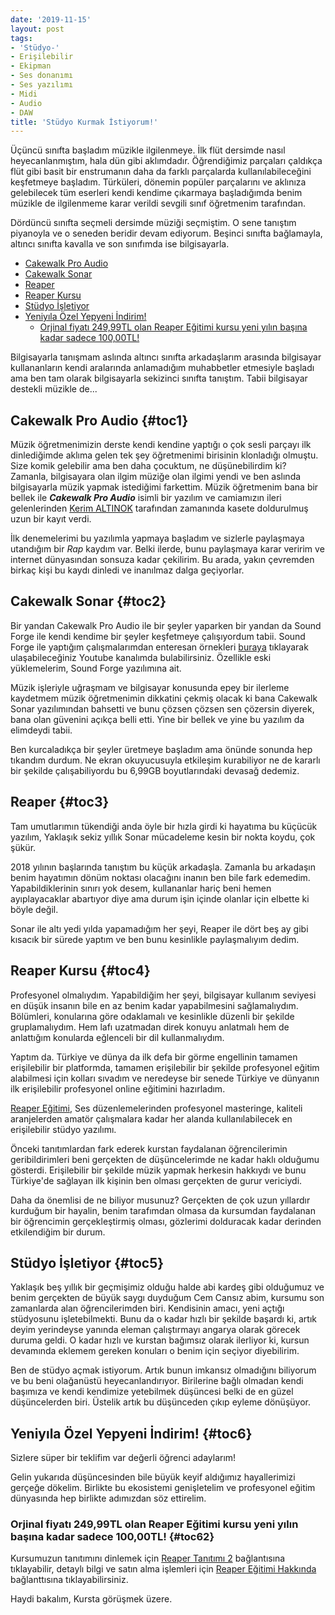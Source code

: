 ```yaml
---
date: '2019-11-15'
layout: post
tags:
- 'Stüdyo-'
- Erişilebilir
- Ekipman
- Ses donanımı
- Ses yazılımı
- Midi
- Audio
- DAW
title: 'Stüdyo Kurmak İstiyorum!'
---
```


Üçüncü sınıfta başladım müzikle ilgilenmeye. İlk flüt dersimde nasıl
heyecanlanmıştım, hala dün gibi aklımdadır. Öğrendiğimiz parçaları
çaldıkça flüt gibi basit bir enstrumanın daha da farklı parçalarda
kullanılabileceğini keşfetmeye başladım. Türküleri, dönemin popüler
parçalarını ve aklınıza gelebilecek tüm eserleri kendi kendime çıkarmaya
başladığımda benim müzikle de ilgilenmeme karar verildi sevgili sınıf
öğretmenim tarafından.

Dördüncü sınıfta seçmeli dersimde müziği seçmiştim. O sene tanıştım
piyanoyla ve o seneden beridir devam ediyorum. Beşinci sınıfta
bağlamayla, altıncı sınıfta kavalla ve son sınıfımda ise bilgisayarla.

-   [Cakewalk Pro Audio](#toc1)
-   [Cakewalk Sonar](#toc2)
-   [Reaper](#toc3)
-   [Reaper Kursu](#toc4)
-   [Stüdyo İşletiyor](#toc5)
-   [Yeniyıla Özel Yepyeni İndirim!](#toc6)
    -   [Orjinal fiyatı 249,99TL olan Reaper Eğitimi kursu yeni yılın
        başına kadar sadece 100,00TL!](#toc62)

Bilgisayarla tanışmam aslında altıncı sınıfta arkadaşlarım arasında
bilgisayar kullananların kendi aralarında anlamadığım muhabbetler
etmesiyle başladı ama ben tam olarak bilgisayarla sekizinci sınıfta
tanıştım. Tabii bilgisayar destekli müzikle de...

Cakewalk Pro Audio {#toc1}
------------------

Müzik öğretmenimizin derste kendi kendine yaptığı o çok sesli parçayı
ilk dinlediğimde aklıma gelen tek şey öğretmenimi birisinin klonladığı
olmuştu. Size komik gelebilir ama ben daha çocuktum, ne düşünebilirdim
ki? Zamanla, bilgisayara olan ilgim müziğe olan ilgimi yendi ve ben
aslında bilgisayarla müzik yapmak istediğimi farkettim. Müzik öğretmenim
bana bir bellek ile ***Cakewalk Pro Audio*** isimli bir yazılım ve
camiamızın ileri gelenlerinden [Kerim ALTINOK](http://selimkerim.com/)
tarafından zamanında kasete doldurulmuş uzun bir kayıt verdi.

İlk denemelerimi bu yazılımla yapmaya başladım ve sizlerle paylaşmaya
utandığım bir *Rap* kaydım var. Belki ilerde, bunu paylaşmaya karar
veririm ve internet dünyasından sonsuza kadar çekilirim. Bu arada, yakın
çevremden birkaç kişi bu kaydı dinledi ve inanılmaz dalga geçiyorlar.

Cakewalk Sonar {#toc2}
--------------

Bir yandan Cakewalk Pro Audio ile bir şeyler yaparken bir yandan da
Sound Forge ile kendi kendime bir şeyler keşfetmeye çalışıyordum tabii.
Sound Forge ile yaptığım çalışmalarımdan enteresan örnekleri
[buraya](https://youtube.com/borafirlangec) tıklayarak ulaşabileceğiniz
Youtube kanalımda bulabilirsiniz. Özellikle eski yüklemelerim, Sound
Forge yazılımına ait.

Müzik işleriyle uğraşmam ve bilgisayar konusunda epey bir ilerleme
kaydetmem müzik öğretmenimin dikkatini çekmiş olacak ki bana Cakewalk
Sonar yazılımından bahsetti ve bunu çözsen çözsen sen çözersin diyerek,
bana olan güvenini açıkça belli etti. Yine bir bellek ve yine bu yazılım
da elimdeydi tabii.

Ben kurcaladıkça bir şeyler üretmeye başladım ama önünde sonunda hep
tıkandım durdum. Ne ekran okuyucusuyla etkileşim kurabiliyor ne de
kararlı bir şekilde çalışabiliyordu bu 6,99GB boyutlarındaki devasağ
dedemiz.

Reaper {#toc3}
------

Tam umutlarımın tükendiği anda öyle bir hızla girdi ki hayatıma bu
küçücük yazılım, Yaklaşık sekiz yıllık Sonar mücadeleme kesin bir nokta
koydu, çok şükür.

2018 yılının başlarında tanıştım bu küçük arkadaşla. Zamanla bu
arkadaşın benim hayatımın dönüm noktası olacağını inanın ben bile fark
edemedim. Yapabildiklerinin sınırı yok desem, kullananlar hariç beni
hemen ayıplayacaklar abartıyor diye ama durum işin içinde olanlar için
elbette ki böyle değil.

Sonar ile altı yedi yılda yapamadığım her şeyi, Reaper ile dört beş ay
gibi kısacık bir sürede yaptım ve ben bunu kesinlikle paylaşmalıyım
dedim.

Reaper Kursu {#toc4}
------------

Profesyonel olmalıydım. Yapabildiğim her şeyi, bilgisayar kullanım
seviyesi en düşük insanın bile en az benim kadar yapabilmesini
sağlamalıydım. Bölümleri, konularına göre odaklamalı ve kesinlikle
düzenli bir şekilde gruplamalıydım. Hem lafı uzatmadan direk konuyu
anlatmalı hem de anlattığım konularda eğlenceli bir dil kullanmalıydım.

Yaptım da. Türkiye ve dünya da ilk defa bir görme engellinin tamamen
erişilebilir bir platformda, tamamen erişilebilir bir şekilde
profesyonel eğitim alabilmesi için kolları sıvadım ve neredeyse bir
senede Türkiye ve dünyanın ilk erişilebilir profesyonel online eğitimini
hazırladım.

[Reaper Eğitimi](https://udemy.com/reaper-egitimi), Ses
düzenlemelerinden profesyonel masteringe, kaliteli aranjelerden amatör
çalışmalara kadar her alanda kullanılabilecek en erişilebilir stüdyo
yazılımı.

Önceki tanıtımlardan fark ederek kurstan faydalanan öğrencilerimin
geribildirimleri beni gerçekten de düşüncelerimde ne kadar haklı
olduğumu gösterdi. Erişilebilir bir şekilde müzik yapmak herkesin
hakkıydı ve bunu Türkiye'de sağlayan ilk kişinin ben olması gerçekten de
gurur vericiydi.

Daha da önemlisi de ne biliyor musunuz? Gerçekten de çok uzun yıllardır
kurduğum bir hayalin, benim tarafımdan olmasa da kursumdan faydalanan
bir öğrencimin gerçekleştirmiş olması, gözlerimi dolduracak kadar
derinden etkilendiğim bir durum.

Stüdyo İşletiyor {#toc5}
----------------

Yaklaşık beş yıllık bir geçmişimiz olduğu halde abi kardeş gibi
olduğumuz ve benim gerçekten de büyük saygı duyduğum Cem Cansız abim,
kursumu son zamanlarda alan öğrencilerimden biri. Kendisinin amacı, yeni
açtığı stüdyosunu işletebilmekti. Bunu da o kadar hızlı bir şekilde
başardı ki, artık deyim yerindeyse yanında eleman çalıştırmayı angarya
olarak görecek duruma geldi. O kadar hızlı ve kurstan bağımsız olarak
ilerliyor ki, kursun devamında eklemem gereken konuları o benim için
seçiyor diyebilirim.

Ben de stüdyo açmak istiyorum. Artık bunun imkansız olmadığını biliyorum
ve bu beni olağanüstü heyecanlandırıyor. Birilerine bağlı olmadan kendi
başımıza ve kendi kendimize yetebilmek düşüncesi belki de en güzel
düşüncelerden biri. Üstelik artık bu düşünceden çıkıp eyleme dönüşüyor.

Yeniyıla Özel Yepyeni İndirim! {#toc6}
------------------------------

Sizlere süper bir teklifim var değerli öğrenci adaylarım!

Gelin yukarıda düşüncesinden bile büyük keyif aldığımız hayallerimizi
gerçeğe dökelim. Birlikte bu ekosistemi genişletelim ve profesyonel
eğitim dünyasında hep birlikte adımızdan söz ettirelim.

### Orjinal fiyatı 249,99TL olan Reaper Eğitimi kursu yeni yılın başına kadar sadece 100,00TL! {#toc62}

Kursumuzun tanıtımını dinlemek için [Reaper Tanıtımı
2](https://www.youtube.com/watch?v=DnWt0Dp9H6I&feature=youtu.be)
bağlantısına tıklayabilir, detaylı bilgi ve satın alma işlemleri için
[Reaper Eğitimi Hakkında](http://reaper.borfirbora.com) bağlanttısına
tıklayabilirsiniz.

Haydi bakalım, Kursta görüşmek üzere.
